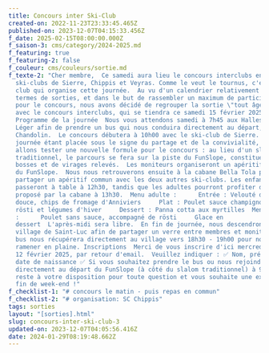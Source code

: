 ```yaml
---
title: Concours inter Ski-Club
created-on: 2022-11-23T23:33:45.465Z
published-on: 2023-12-07T04:15:33.456Z
f_date: 2025-02-15T08:00:00.000Z
f_saison-3: cms/category/2024-2025.md
f_featuring: true
f_featuring-2: false
f_couleur: cms/couleurs/sortie.md
f_texte-2: "Cher membre,  Ce samedi aura lieu le concours interclubs entre les
  ski-clubs de Sierre, Chippis et Veyras. Comme le veut le tournus, c'est notre
  club qui organise cette journée.  Au vu d'un calendrier relativement chargé en
  termes de sorties, et dans le but de rassembler un maximum de participants
  pour le concours, nous avons décidé de regrouper la sortie \"tout âge/mono\"
  avec le concours interclubs, qui se tiendra ce samedi 15 février 2025.
  Programme de la journée  Nous vous attendons samedi à 7h45 aux Halles Métal
  Léger afin de prendre un bus qui nous conduira directement au départ, à
  Chandolin.  Le concours débutera à 10h00 avec le ski-club de Sierre. Cette
  journée étant placée sous le signe du partage et de la convivialité, nous
  allons tester une nouvelle formule pour le concours : au lieu d'un slalom
  traditionnel, le parcours se fera sur la piste du FunSlope, constituée de
  bosses et de virages relevés.  Les moniteurs organiseront un apéritif au fond
  du FunSlope.  Nous nous retrouverons ensuite à la cabane Bella Tola pour
  partager un apéritif commun avec les deux autres ski-clubs. Les enfants
  passeront à table à 12h30, tandis que les adultes pourront profiter du repas
  proposé par la cabane à 13h30.  Menu adulte :      Entrée : Velouté de patate
  douce, chips de fromage d'Anniviers     Plat : Poulet sauce champignon, mini
  rösti et légumes d'hiver     Dessert : Panna cotta aux myrtilles  Menu enfant
  :      Poulet sans sauce, accompagné de rösti     Glace en
  dessert  L'après-midi sera libre.  En fin de journée, nous descendrons au
  village de Saint-Luc afin de partager un verre entre membres et moniteurs. Le
  bus nous récupérera directement au village vers 18h30 - 19h00 pour nous
  ramener en plaine. Inscriptions  Merci de vous inscrire d'ici mercredi soir,
  12 février 2025, par retour d'email.  Veuillez indiquer : ✅ Nom, prénom et
  date de naissance ✅ Si vous souhaitez prendre le bus ou nous rejoindre
  directement au départ du FunSlope (à côté du slalom traditionnel) à 9h50  Je
  reste à votre disposition pour toute question et vous souhaite une excellente
  fin de week-end !"
f_checklist-1: "# concours le matin - puis repas en commun"
f_checklist-2: "# organisation: SC Chippis"
tags: sorties
layout: "[sorties].html"
slug: concours-inter-ski-club-3
updated-on: 2023-12-07T04:05:56.416Z
date: 2024-01-29T08:19:48.662Z
---
```


